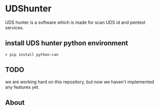 # UDShunter
UDS hunter is a software which is made for scan UDS id and pentest services.



## install UDS hunter python environment

```
> pip install python-can
```

## TODO

we are working hard on this repository, but now we haven't implemented any features yet.

## About

